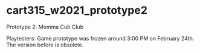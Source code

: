 # cart315_w2021_prototype2
Prototype 2: Momma Cub Club

Playtesters: Game prototype was frozen around 3:00 PM on February 24th. The version before is obsolete.
